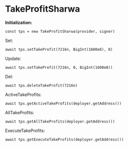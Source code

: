 # TakeProfitSharwa

**Initialization:**

``` const tps = new TakeProfitSharwa(provider, signer) ```

Set:

``` await tps.setTakeProfit(7216n, BigInt(1600e8), 0) ```

Update:

``` await tps.setTakeProfit(7216n, 0, BigInt(1600e8)) ```

Del:

``` await tps.deleteTakeProfit(7216n) ```

ActiveTakeProfits:

``` await tps.getActiveTakeProfits(deployer.getAddress()) ```

AllTakeProfits:

``` await tps.getAllTakeProfits(deployer.getAddress()) ```

ExecuteTakeProfits:

``` await tps.getExecuteTakeProfits(deployer.getAddress()) ```